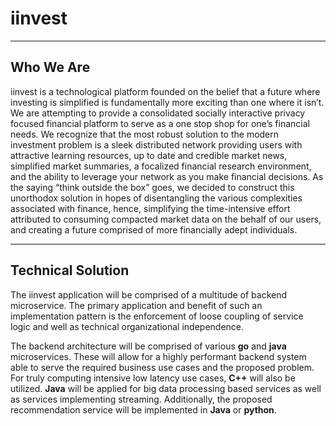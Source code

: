 # iinvest

---
## Who We Are
iinvest is a technological platform founded on the belief that a future where investing is simplified is
fundamentally more exciting than one where it isn’t. We are attempting to provide a consolidated socially
interactive privacy focused financial platform to serve as a one stop shop for one’s financial needs.
We recognize that the most robust solution to the modern investment problem is a sleek distributed
network providing users with attractive learning resources, up to date and credible market news,
simplified market summaries, a focalized financial research environment, and the ability to leverage
your network as you make financial decisions. As the saying “think outside the box” goes, we decided
to construct this unorthodox solution in hopes of disentangling the various complexities associated with
finance, hence, simplifying the time-intensive effort attributed to consuming compacted market data on
the behalf of our users, and creating a future comprised of more financially adept individuals.

---

## Technical Solution
The iinvest application will be comprised of a multitude of backend microservice.
The primary application and benefit of such an implementation pattern
is the enforcement of loose coupling of service logic and well as technical organizational independence.

The backend architecture will be comprised of various __go__ and __java__ microservices.
These will allow for a highly performant backend system able to serve the required business use cases and the proposed problem.
For truly computing intensive low latency use cases, __C++__ will also be utilized.
__Java__ will be applied for big data processing based services as well as services implementing streaming.
Additionally, the proposed recommendation service will be implemented in __Java__ or __python__.
